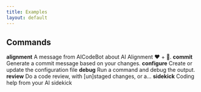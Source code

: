 ```yaml
---
title: Examples
layout: default
---
```


## Commands

  **alignment**   A message from AICodeBot about AI Alignment ❤ + 🤖.
  **commit**      Generate a commit message based on your changes.
  **configure**   Create or update the configuration file
  **debug**       Run a command and debug the output.
  **review**      Do a code review, with [un]staged changes, or a...
  **sidekick**    Coding help from your AI sidekick
